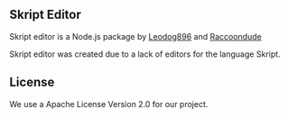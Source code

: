 ## Skript Editor

Skript editor is a Node.js package by [Leodog896](https://github.com/LeoDog896) and [Raccoondude](https://raccooondude.com)

Skript editor was created due to a lack of editors for the language Skript.

## License

We use a Apache License Version 2.0 for our project.